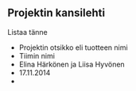 
## Projektin kansilehti 

Listaa tänne

* Projektin otsikko eli tuotteen nimi
* Tiimin nimi
* Elina Härkönen ja Liisa Hyvönen
* 17.11.2014
* 